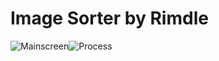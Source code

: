 # Image Sorter by Rimdle
![Mainscreen](https://cdn.discordapp.com/attachments/1064897782923673690/1120507484394750082/image.png)![Process](https://cdn.discordapp.com/attachments/1064897782923673690/1120509034999599204/image.png)

